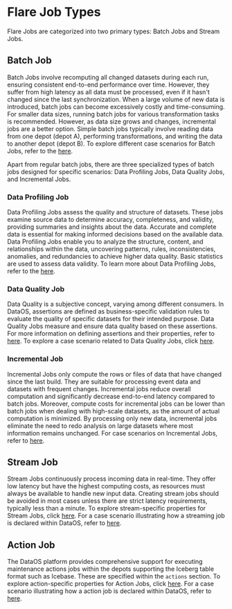 # Flare Job Types

Flare Jobs are categorized into two primary types: Batch Jobs and Stream Jobs.

## Batch Job

Batch Jobs involve recomputing all changed datasets during each run, ensuring consistent end-to-end performance over time. However, they suffer from high latency as all data must be processed, even if it hasn't changed since the last synchronization. When a large volume of new data is introduced, batch jobs can become excessively costly and time-consuming. For smaller data sizes, running batch jobs for various transformation tasks is recommended. However, as data size grows and changes, incremental jobs are a better option. Simple batch jobs typically involve reading data from one depot (depot A), performing transformations, and writing the data to another depot (depot B). To explore different case scenarios for Batch Jobs, refer to the [here](./case_scenario/batch_jobs.md).

Apart from regular batch jobs, there are three specialized types of batch jobs designed for specific scenarios: Data Profiling Jobs, Data Quality Jobs, and Incremental Jobs.

### **Data Profiling Job**

Data Profiling Jobs assess the quality and structure of datasets. These jobs examine source data to determine accuracy, completeness, and validity, providing summaries and insights about the data. Accurate and complete data is essential for making informed decisions based on the available data. Data Profiling Jobs enable you to analyze the structure, content, and relationships within the data, uncovering patterns, rules, inconsistencies, anomalies, and redundancies to achieve higher data quality. Basic statistics are used to assess data validity. To learn more about Data Profiling Jobs, refer to the [here](./case_scenario/data_profiling_jobs.md).

### **Data Quality Job**

Data Quality is a subjective concept, varying among different consumers. In DataOS, assertions are defined as business-specific validation rules to evaluate the quality of specific datasets for their intended purpose. Data Quality Jobs measure and ensure data quality based on these assertions. For more information on defining assertions and their properties, refer to [here](./configurations/assertions.md). To explore a case scenario related to Data Quality Jobs, click [here](./case_scenario/data_quality_jobs.md).

### **Incremental Job**

Incremental Jobs only compute the rows or files of data that have changed since the last build. They are suitable for processing event data and datasets with frequent changes. Incremental jobs reduce overall computation and significantly decrease end-to-end latency compared to batch jobs. Moreover, compute costs for incremental jobs can be lower than batch jobs when dealing with high-scale datasets, as the amount of actual computation is minimized. By processing only new data, incremental jobs eliminate the need to redo analysis on large datasets where most information remains unchanged. For case scenarios on Incremental Jobs, refer to [here](./case_scenario/incremental_jobs.md).

## Stream Job

Stream Jobs continuously process incoming data in real-time. They offer low latency but have the highest computing costs, as resources must always be available to handle new input data. Creating stream jobs should be avoided in most cases unless there are strict latency requirements, typically less than a minute. To explore stream-specific properties for Stream Jobs, click [here](./configurations/streaming.md). For a case scenario illustrating how a streaming job is declared within DataOS, refer to [here](./case_scenario/stream_jobs.md).

## Action Job

The DataOS platform provides comprehensive support for executing maintenance actions jobs within the depots supporting the Iceberg table format such as Icebase. These are specified within the `actions` section. To explore action-specific properties for Action Jobs, click [here](./configurations/actions.md). For a case scenario illustrating how a action job is declared within DataOS, refer to [here](./case_scenario.md#flare-actions).
